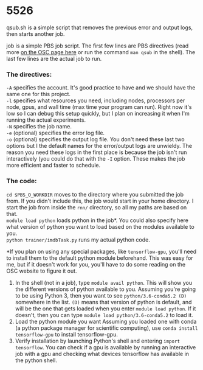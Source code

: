 # 5526

qsub.sh is a simple script that removes the previous error and output logs, then starts another job.

job is a simple PBS job script. The first few lines are PBS directives (read more [on the OSC page here](https://www.osc.edu/supercomputing/batch-processing-at-osc/job-scripts) or run the command `man qsub` in the shell). The last few lines are the actual job to run. 

### The directives:
`-A` specifies the account. It's good practice to have and we should have the same one for this project.   
`-l` specifies what resources you need, including nodes, processors per node, gpus, and wall time (max time your program can run). Right now it's low so I can debug this setup quickly, but I plan on increasing it when I'm running the actual experiments.   
`-N` specifies the job name.   
`-e` (optional) specifies the error log file.  
`-o` (optional) specifies the output log file. You don't need these last two options but I the default names for the error/output logs are unwieldy. The reason you need these logs in the first place is because the job isn't run interactively (you could do that with the `-I` option. These makes the job more efficient and faster to schedule.  

### The code:
`cd $PBS_O_WORKDIR` moves to the directory where you submitted the job from. If you didn't include this, the job would start in your home directory. I start the job from inside the `rnn/` directory, so all my paths are based on that.   
`module load python` loads python in the job*. You could also specify here what version of python you want to load based on the modules available to you.   
`python trainer/imdbTask.py` runs my actual python code.   

*If you plan on using any special packages, like `tensorflow-gpu`, you'll need to install them to the default python module beforehand. This was easy for me, but if it doesn't work for you, you'll have to do some reading on the OSC website to figure it out.    
1. In the shell (not in a job), type `module avail python`. This will show you the different versions of python available to you. Assuming you're going to be using Python 3, then you want to see `python/3.6-conda5.2 (D)` somewhere in the list. `(D)` means that version of python is default, and will be the one that gets loaded when you enter `module load python`. If it doesn't, then you can type `module load python/3.6-conda5.2` to load it. 
2. Load the python module you want Assuming you loaded one with conda (a python package manager for scientific computing), use `conda install tensorflow-gpu` to install tensorflow-gpu. 
3. Verify installation by launching Python's shell and entering `import tensorflow`. You can check if a gpu is available by running an interactive job with a gpu and checking what devices tensorflow has available in the python shell.

